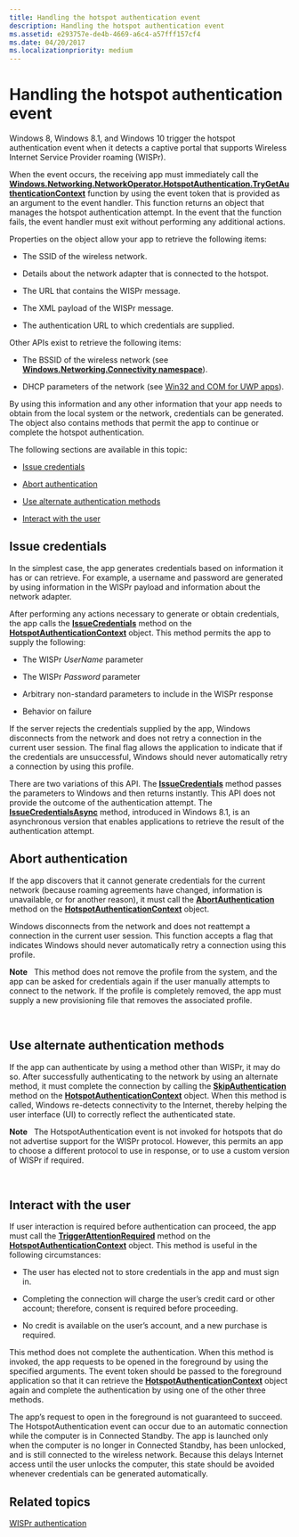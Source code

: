 ```yaml
---
title: Handling the hotspot authentication event
description: Handling the hotspot authentication event
ms.assetid: e293757e-de4b-4669-a6c4-a57fff157cf4
ms.date: 04/20/2017
ms.localizationpriority: medium
---
```


# Handling the hotspot authentication event


Windows 8, Windows 8.1, and Windows 10 trigger the hotspot authentication event when it detects a captive portal that supports Wireless Internet Service Provider roaming (WISPr).

When the event occurs, the receiving app must immediately call the [**Windows.Networking.NetworkOperator.HotspotAuthentication.TryGetAuthenticationContext**](https://msdn.microsoft.com/library/windows/apps/hh758381) function by using the event token that is provided as an argument to the event handler. This function returns an object that manages the hotspot authentication attempt. In the event that the function fails, the event handler must exit without performing any additional actions.

Properties on the object allow your app to retrieve the following items:

-   The SSID of the wireless network.

-   Details about the network adapter that is connected to the hotspot.

-   The URL that contains the WISPr message.

-   The XML payload of the WISPr message.

-   The authentication URL to which credentials are supplied.

Other APIs exist to retrieve the following items:

-   The BSSID of the wireless network (see [**Windows.Networking.Connectivity namespace**](https://msdn.microsoft.com/library/windows/apps/br207308)).

-   DHCP parameters of the network (see [Win32 and COM for UWP apps](https://msdn.microsoft.com/library/windows/apps/br205757)).

By using this information and any other information that your app needs to obtain from the local system or the network, credentials can be generated. The object also contains methods that permit the app to continue or complete the hotspot authentication.

The following sections are available in this topic:

-   [Issue credentials](#issuecred)

-   [Abort authentication](#abortauth)

-   [Use alternate authentication methods](#altauth)

-   [Interact with the user](#userint)

## <span id="issuecred"></span><span id="ISSUECRED"></span>Issue credentials


In the simplest case, the app generates credentials based on information it has or can retrieve. For example, a username and password are generated by using information in the WISPr payload and information about the network adapter.

After performing any actions necessary to generate or obtain credentials, the app calls the [**IssueCredentials**](https://msdn.microsoft.com/library/windows/apps/hh758375) method on the [**HotspotAuthenticationContext**](https://msdn.microsoft.com/library/windows/apps/hh758372) object. This method permits the app to supply the following:

-   The WISPr *UserName* parameter

-   The WISPr *Password* parameter

-   Arbitrary non-standard parameters to include in the WISPr response

-   Behavior on failure

If the server rejects the credentials supplied by the app, Windows disconnects from the network and does not retry a connection in the current user session. The final flag allows the application to indicate that if the credentials are unsuccessful, Windows should never automatically retry a connection by using this profile.

There are two variations of this API. The [**IssueCredentials**](https://msdn.microsoft.com/library/windows/apps/hh758375) method passes the parameters to Windows and then returns instantly. This API does not provide the outcome of the authentication attempt. The [**IssueCredentialsAsync**](https://msdn.microsoft.com/library/windows/apps/dn266072) method, introduced in Windows 8.1, is an asynchronous version that enables applications to retrieve the result of the authentication attempt.

## <span id="abortauth"></span><span id="ABORTAUTH"></span>Abort authentication


If the app discovers that it cannot generate credentials for the current network (because roaming agreements have changed, information is unavailable, or for another reason), it must call the [**AbortAuthentication**](https://msdn.microsoft.com/library/windows/apps/hh758373) method on the [**HotspotAuthenticationContext**](https://msdn.microsoft.com/library/windows/apps/hh758372) object.

Windows disconnects from the network and does not reattempt a connection in the current user session. This function accepts a flag that indicates Windows should never automatically retry a connection using this profile.

**Note**  
This method does not remove the profile from the system, and the app can be asked for credentials again if the user manually attempts to connect to the network. If the profile is completely removed, the app must supply a new provisioning file that removes the associated profile.

 

## <span id="altauth"></span><span id="ALTAUTH"></span>Use alternate authentication methods


If the app can authenticate by using a method other than WISPr, it may do so. After successfully authenticating to the network by using an alternate method, it must complete the connection by calling the [**SkipAuthentication**](https://msdn.microsoft.com/library/windows/apps/hh758379) method on the [**HotspotAuthenticationContext**](https://msdn.microsoft.com/library/windows/apps/hh758372) object. When this method is called, Windows re-detects connectivity to the Internet, thereby helping the user interface (UI) to correctly reflect the authenticated state.

**Note**  
The HotspotAuthentication event is not invoked for hotspots that do not advertise support for the WISPr protocol. However, this permits an app to choose a different protocol to use in response, or to use a custom version of WISPr if required.

 

## <span id="userint"></span><span id="USERINT"></span>Interact with the user


If user interaction is required before authentication can proceed, the app must call the [**TriggerAttentionRequired**](https://msdn.microsoft.com/library/windows/apps/hh758380) method on the [**HotspotAuthenticationContext**](https://msdn.microsoft.com/library/windows/apps/hh758372) object. This method is useful in the following circumstances:

-   The user has elected not to store credentials in the app and must sign in.

-   Completing the connection will charge the user’s credit card or other account; therefore, consent is required before proceeding.

-   No credit is available on the user’s account, and a new purchase is required.

This method does not complete the authentication. When this method is invoked, the app requests to be opened in the foreground by using the specified arguments. The event token should be passed to the foreground application so that it can retrieve the [**HotspotAuthenticationContext**](https://msdn.microsoft.com/library/windows/apps/hh758372) object again and complete the authentication by using one of the other three methods.

The app’s request to open in the foreground is not guaranteed to succeed. The HotspotAuthentication event can occur due to an automatic connection while the computer is in Connected Standby. The app is launched only when the computer is no longer in Connected Standby, has been unlocked, and is still connected to the wireless network. Because this delays Internet access until the user unlocks the computer, this state should be avoided whenever credentials can be generated automatically.

## <span id="related_topics"></span>Related topics


[WISPr authentication](wispr-authentication.md)

 

 






